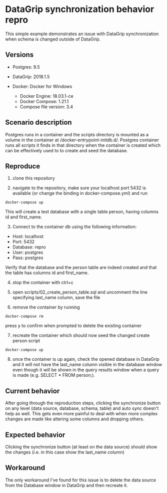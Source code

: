 # DataGrip synchronization behavior repro

This simple example demonstrates an issue with DataGrip synchronization when schema is changed outside of DataGrip.

## Versions
* Postgres: 9.5

* DataGrip: 2018.1.5

* Docker: Docker for Windows
    * Docker Engine: 18.03.1-ce
    * Docker Compose: 1.21.1
    * Compose file version: 3.4

## Scenario description

Postgres runs in a container and the scripts directory is mounted as a volume in the container at /docker-entrypoint-initdb.d/. Postgres container runs all scripts it finds in that directory when the container is created which can be effectively used to to create and seed the database.

## Reproduce

1. clone this repository

2. navigate to the repository, make sure your localhost port 5432 is available (or change the binding in docker-compose.yml) and run 
```
docker-compose up
```

This will create a test database with a single table person, having columns id and first_name.

3. Connect to the container db using the following information:

* Host: localhost
* Port: 5432
* Database: repro
* User: postgres
* Pass: postgres

Verify that the database and the person table are indeed created and that the table has columns id and first_name.

4. stop the container with ctrl+c

5. open scripts/02_create_person_table.sql and uncomment the line specifying last_name column, save the file

6. remove the container by running
```
docker-compose rm
``` 

press y to confirm when prompted to delete the existing container

7. recreate the container which should now seed the changed create person script
```
docker-compose up
```

8. once the container is up again, check the opened database in DataGrip and it will not have the last_name column visible in the database window even though it will be shown in the query results window when a query is made (e.g. SELECT * FROM person;). 

## Current behavior
After going through the reproduction steps, clicking the synchronize button on any level (data source, database, schema, table) and auto sync doesn't help as well. This gets even more painful to deal with when more complex changes are made like altering some columns and dropping others.

## Expected behavior
Clicking the synchronize button (at least on the data source) should show the changes (i.e. in this case show the last_name column)

## Workaround
The only workaround I've found for this issue is to delete the data source from the Database window in DataGrip and then recreate it.